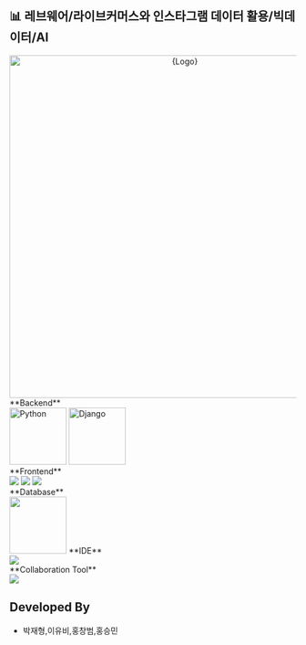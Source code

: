 ## 📊 레브웨어/라이브커머스와 인스타그램 데이터 활용/빅데이터/AI
<div align="center">
    <img width="600" src="https://github.com/arnold714/SWBOOTCAMP/blob/main/src/keb.png?raw=true" alt="{Logo}">
    <br />
</div>
    **Backend**<br>
    <img width="100" alt="Python" src ="https://img.shields.io/badge/python-3670A0?style=for-the-badge&logo=python&logoColor=ffdd54"/>
    <img width="100" alt="Django" src="https://img.shields.io/badge/Django MTV-092E20?style=flat-square&logo=django&logoColor=white"/>
    <br>
    **Frontend**<br>
    <img src="https://img.shields.io/badge/bootstrap-7952B3?style=flat-square&logo=bootstrap&logoColor=white"/> 
    <img src="https://img.shields.io/badge/html5-E34F26?style=flat-square&logo=html5&logoColor=white"> 
    <img src="https://img.shields.io/badge/css-1572B6?style=flat-square&logo=css3&logoColor=white">
    <br>
    **Database**<br>
    <img width="100" src="https://img.shields.io/badge/PostgreSQL-316192?style=flat-square&logo=postgresql&logoColor=white"/>
    **IDE**<br>
    <img src="https://img.shields.io/badge/Visual Studio Code-007ACC?style=flat-square&logo=Visual Studio Code&logoColor=white">
    <br>
    **Collaboration Tool**<br>
    <img src="https://img.shields.io/badge/github-181717?style=flat-square&logo=github&logoColor=white"> 

## Developed By

- 박재형,이유비,홍창범,홍승민
